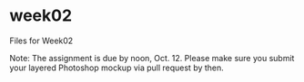 # week02

Files for Week02


Note: The assignment is due by noon, Oct. 12. Please make sure you submit your layered Photoshop mockup via pull request by then.
